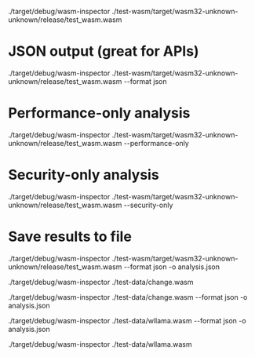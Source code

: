 

./target/debug/wasm-inspector ./test-wasm/target/wasm32-unknown-unknown/release/test_wasm.wasm



# JSON output (great for APIs)
./target/debug/wasm-inspector ./test-wasm/target/wasm32-unknown-unknown/release/test_wasm.wasm --format json

# Performance-only analysis
./target/debug/wasm-inspector ./test-wasm/target/wasm32-unknown-unknown/release/test_wasm.wasm --performance-only

# Security-only analysis

./target/debug/wasm-inspector ./test-wasm/target/wasm32-unknown-unknown/release/test_wasm.wasm --security-only

# Save results to file
./target/debug/wasm-inspector ./test-wasm/target/wasm32-unknown-unknown/release/test_wasm.wasm --format json -o analysis.json


 ./target/debug/wasm-inspector ./test-data/change.wasm     




./target/debug/wasm-inspector  ./test-data/change.wasm  --format json -o analysis.json


./target/debug/wasm-inspector  ./test-data/wllama.wasm --format json -o analysis.json


./target/debug/wasm-inspector  ./test-data/wllama.wasm 
